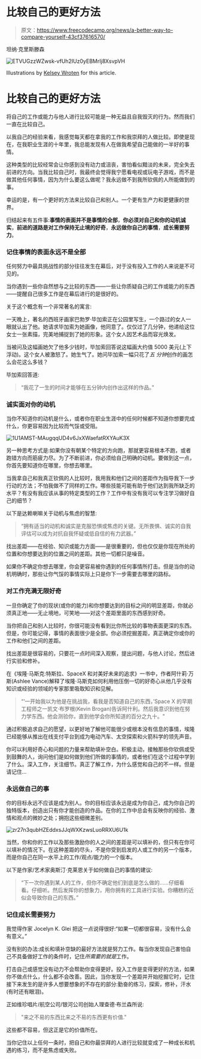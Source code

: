 # 比较自己的更好方法

> 原文：<https://www.freecodecamp.org/news/a-better-way-to-compare-yourself-43cf37616570/>

坦纳·克里斯滕森

![ETVUGzzWZwsk-vfUh2IUz0yEBMrIj8XsvpVH](img/b518bbc4db47c28d0ae97d3d8f51caaa.png)

Illustrations by [Kelsey Wroten](http://www.kelseywroten.com) for this article.

# 比较自己的更好方法

将自己的工作或能力与他人进行比较可能是一种无益且自我毁灭的行为。然而我们一直在比较自己。

以我自己的经验来看，我感觉每天都在拿我的工作和我崇拜的人做比较。即使是现在，在我职业生涯的十年里，我总能发现有人在做我希望自己能做的一半好的事情。

这种类型的比较经常会让你感到没有动力或沮丧，害怕看似黯淡的未来，完全失去前进的方向。当我比较自己时，我最终会觉得我宁愿看电视或玩电子游戏，而不是做其他任何事情，因为为什么要这么做呢？我永远做不到我所钦佩的人所能做到的事。

幸运的是，有一个更好的方法来比较自己和别人。一个更有生产力和更健康的世界。

归结起来有五件事:**事情的表面并不是事情的全部**，**你必须对自己和你的动机诚实**，**前进的道路是对工作保持无止境的好奇**，**永远做你自己的事情**，**成长需要努力**。

### **记住事情的表面永远不是全部**

任何努力中最具挑战性的部分往往发生在幕后，对于没有投入工作的人来说是不可见的。

当你遇到一些你自然想与之比较的东西——一些让你质疑自己的工作或能力的东西——提醒自己很多工作是在幕后进行的是很好的。

关于这个概念有一个非常著名的寓言:

一天晚上，著名的西班牙画家巴勃罗·毕加索正在公园里写生，一个路过的女人一眼就认出了他。她请求毕加索为她画像，他同意了。仅仅过了几分钟，他递给这位女士一张素描，完美地捕捉到了她的形象。这个女人因艺术品而容光焕发。

当被问及这幅画她欠了他多少钱时，毕加索回答说这幅画大约值 5000 美元(上下浮动)。这个女人被激怒了。她生气了。她问毕加索一幅只花了*五* *分钟*创作的画怎么会花这么多钱？

毕加索回答道:

> “我花了一生的时间才能够在五分钟内创作出这样的作品。”

### **诚实面对你的动机**

当你不知道你的动机是什么，或者你在职业生涯中的任何时候都不知道你想要完成什么，你更容易因为比较而气馁或受阻。

![1U1AMST-MAugqqUD4v6JxXWaefatRXYAuK3X](img/81cb63e55bcd301e341e99e442780883.png)

另一种思考方式是:如果你没有朝某个特定的方向跑，那就更容易根本不跑，或者跑错方向而筋疲力尽。为了不断前进，你必须给自己明确的动机。要做到这一点，你首先要知道你在哪里，你想去哪里。

当我拿自己和我真正钦佩的人比较时，我用我和他们之间的差距作为指导我下一步行动的方法；不怕我做不了同样的工作。哪些技能可能有助于他们达到我所缺乏的水平？有没有我应该从事的特定类型的工作？工作中有没有我可以专注学习做好自己的细节？

以下是达赖喇嘛关于动机与焦虑的智慧:

> “拥有适当的动机和诚实是克服恐惧或焦虑的关键。无所畏惧、诚实的自我评估可以成为对抗自我怀疑或低自信的有力武器。”

找出差距——在经验、知识或能力方面——是很重要的，但也仅仅是你现在所处的位置和你想要达到的位置之间的差距。其他一切都只是噪音。

如果你不确定你想去哪里，你会更容易被你遇到的任何事情所打击。但是当你的动机明确时，那些让你气馁的事情实际上只是你下一步需要去哪里的路标。

### 对工作充满无限好奇

一旦你确定了你的现状(或你的能力)和你想要达到的目标之间的明显差距，你就必须真正地——无止境地，可笑地——对这个差距里面的东西感到好奇。

当你把自己和别人比较时，你很可能没有看到比你所比较的事物表面更深的东西。但是，你可能记得，事情的表面很少是全部。你必须挖掘差距，真正确定你或你的工作和他们之间的差距。

找出差距是很容易的，只要花一点时间深入观察，提出问题，与他人讨论，然后进行实验和修补。

在《埃隆·马斯克:特斯拉、SpaceX 和对美好未来的追求》一书中，作者阿什莉·万斯(Ashlee Vance)解释了埃隆·马斯克如何利用他压倒一切的好奇心从他几乎没有知识或经验的领域的专家那里吸取知识和见解。

> “‘一开始我以为他是在挑战我，看我是否知道自己的东西，’Space X 的早期工程师之一凯文·布罗根(Kevin Brogan)告诉阿什利。然后我意识到他在努力学东西。他会测验你，直到他学会你所知道的百分之九十。"

通过积极追求自己的愿望，以更好地了解他可能很少或根本没有信息的事情，埃隆已经能够从推出在线支付平台到成为电动汽车、太空探索和火箭科学的领先声音。

你可以利用好奇心和问题的力量来帮助填补空白。积极主动，接触那些你钦佩或受到鼓舞的人，询问他们是如何做到他们所做的事情的，或者他们在这个过程中学到了什么。深入工作，关注细节。真正了解工作，为什么感觉和自己的不一样。但是请记住…

### 永远做自己的事

你的目标永远不应该是成为别人。你的目标应该永远是成为你自己，成为你自己的独特版本，创造出只有你才能创造的作品。在你的工作中总会有反映你的经验、激情和观点的微妙之处；拥抱这些细微差别。

![zr27n3qubHZEddxsJJqWXKzwsLuoRRXU6U1k](img/2a023d8ec3fd3c131a9d4d14c0ce7327.png)

当然，你和你的工作以及那些激励你的人之间的差距是可以填补的，但只有在你可以填补的情况下。在这种差距的尽头，不是你受到启发的人或工作的另一个版本，而是你自己在同一水平上的工作/观点/能力的一个版本。

以下是作家/艺术家奥斯汀·克莱恩关于如何做自己的事情的建议:

> “下一次你遇到某人的工作，但你不确定他们到底是怎么做的……仔细看看。仔细听。然后发挥你的想象力，用你拥有的工具进行实验。你糟糕的近似会导致你自己的东西。”

### **记住成长需要努力**

我觉得作家 Jocelyn K. Glei 把这一点说得很好:“如果一切都很容易，没有什么会有意义。”

没有别的办法:成长和填补空缺的最好方法就是努力工作。每当你发现自己害怕自己不具备做好工作的条件时，记住*所需要的就是*工作。

打击自己或感觉没有动力不会帮助你变得更好。投入工作是变得更好的方法，如果你不做点什么，什么都不会改善。因此，当你发现一个差距并开始挖掘它时，记住接下来发生的是许多人想要想象的不存在的部分:勤奋的练习，探索，修补，汗水(有时还有眼泪)。

正如维珍唱片/航空公司/银河公司创始人理查德·布兰森所说:

> "来之不易的东西比来之不易的东西更有价值."

这些都不容易，但这正是它的价值所在。

当你记住以上任何一条时，把自己和你最崇拜的人进行比较就变成了一种成长和机遇的练习，而不是焦虑或失败。